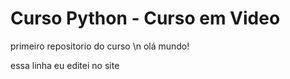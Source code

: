 # Curso Python - Curso em Video
 primeiro repositorio do curso
\n olá mundo!

essa linha eu editei no site   
